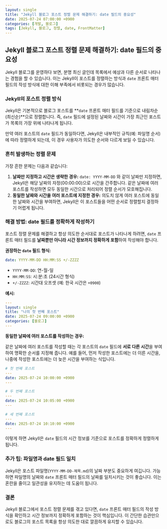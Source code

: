 ```yaml
---
layout: single
title: "Jekyll 블로그 포스트 정렬 문제 해결하기: date 필드의 중요성"
date: 2025-07-24 07:00:00 +0900
categories: [개발, 블로그]
tags: [Jekyll, 블로그, 정렬, date, FrontMatter]
---
```


## Jekyll 블로그 포스트 정렬 문제 해결하기: date 필드의 중요성

Jekyll 블로그를 운영하다 보면, 분명 최신 글인데 목록에서 예상과 다른 순서로 나타나는 경험을 할 수 있습니다. 이는 Jekyll이 포스트를 정렬하는 방식과 `date` 프론트 매터 필드의 작성 방식에 대한 이해 부족에서 비롯되는 경우가 많습니다.

### Jekyll의 포스트 정렬 방식

Jekyll은 기본적으로 블로그 포스트를 **`date` 프론트 매터 필드를 기준으로 내림차순(최신순)**으로 정렬합니다. 즉, `date` 필드에 설정된 날짜와 시간이 가장 최근인 포스트가 목록의 가장 위에 나타나게 됩니다.

만약 여러 포스트의 `date` 필드가 동일하다면, Jekyll은 내부적인 규칙(예: 파일명 순서)에 따라 정렬하게 되는데, 이 경우 사용자가 의도한 순서와 다르게 보일 수 있습니다.

### 흔히 발생하는 정렬 문제

가장 흔한 문제는 다음과 같습니다:

1.  **날짜만 지정하고 시간은 생략한 경우:** `date: YYYY-MM-DD` 와 같이 날짜만 지정하면, Jekyll은 해당 날짜의 자정(00:00:00)으로 시간을 간주합니다. 같은 날짜에 여러 포스트를 작성하면 모두 동일한 시간으로 처리되어 정렬 순서가 모호해집니다.
2.  **동일한 날짜와 시간을 여러 포스트에 지정한 경우:** 의도치 않게 여러 포스트에 동일한 날짜와 시간을 부여하면, Jekyll은 이 포스트들을 어떤 순서로 정렬할지 결정하기 어렵게 됩니다.

### 해결 방법: date 필드를 정확하게 작성하기

포스트 정렬 문제를 해결하고 항상 의도한 순서대로 포스트가 나타나게 하려면, `date` 프론트 매터 필드를 **날짜뿐만 아니라 시간 정보까지 정확하게 포함**하여 작성해야 합니다.

**권장하는 `date` 필드 형식:**

```yaml
date: YYYY-MM-DD HH:MM:SS +/-ZZZZ
```

*   `YYYY-MM-DD`: 연-월-일
*   `HH:MM:SS`: 시:분:초 (24시간 형식)
*   `+/-ZZZZ`: 시간대 오프셋 (예: 한국 시간은 `+0900`)

**예시:**

```yaml
---
layout: single
title: "나의 첫 번째 포스트"
date: 2025-07-24 09:00:00 +0900
categories: [블로그]
---
```

**동일한 날짜에 여러 포스트를 작성하는 경우:**

같은 날짜에 여러 포스트를 작성할 때는 각 포스트의 `date` 필드에 **서로 다른 시간**을 부여하여 명확한 순서를 지정해 줍니다. 예를 들어, 먼저 작성한 포스트에는 더 이른 시간을, 나중에 작성한 포스트에는 더 늦은 시간을 부여하는 식입니다.

```yaml
# 첫 번째 포스트
---
date: 2025-07-24 10:00:00 +0900
---

# 두 번째 포스트
---
date: 2025-07-24 10:05:00 +0900
---

# 세 번째 포스트
---
date: 2025-07-24 10:10:00 +0900
---
```

이렇게 하면 Jekyll은 `date` 필드의 시간 정보를 기준으로 포스트를 정확하게 정렬하게 됩니다.

### 추가 팁: 파일명과 date 필드 일치

Jekyll은 포스트 파일명(`YYYY-MM-DD-제목.md`)의 날짜 부분도 중요하게 여깁니다. 가능하면 파일명의 날짜와 `date` 프론트 매터 필드의 날짜를 일치시키는 것이 좋습니다. 이는 혼란을 줄이고 일관성을 유지하는 데 도움이 됩니다.

### 결론

Jekyll 블로그에서 포스트 정렬 문제를 겪고 있다면, `date` 프론트 매터 필드의 작성 방식을 확인하고 시간 정보까지 정확하게 포함하는 것이 핵심입니다. 이 간단한 습관만으로도 블로그의 포스트 목록을 항상 의도한 대로 깔끔하게 유지할 수 있습니다.
